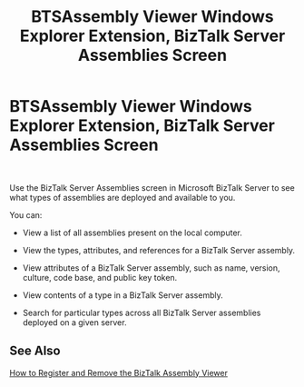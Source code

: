 ﻿---
title: BTSAssembly Viewer Windows Explorer Extension, BizTalk Server Assemblies Screen
TOCTitle: BTSAssembly Viewer Windows Explorer Extension, BizTalk Server Assemblies Screen
ms:assetid: 21ea6411-276e-4d3d-8fed-7b2de24251e4
ms:mtpsurl: https://msdn.microsoft.com/library/Aa559172(v=BTS.80)
ms:contentKeyID: 51526727
ms.date: 08/30/2017
mtps_version: v=BTS.80
f1_keywords:
- bts10.assemblyviewer.explorer.extension
---

# BTSAssembly Viewer Windows Explorer Extension, BizTalk Server Assemblies Screen

 

Use the BizTalk Server Assemblies screen in Microsoft BizTalk Server to see what types of assemblies are deployed and available to you.

You can:

  - View a list of all assemblies present on the local computer.

  - View the types, attributes, and references for a BizTalk Server assembly.

  - View attributes of a BizTalk Server assembly, such as name, version, culture, code base, and public key token.

  - View contents of a type in a BizTalk Server assembly.

  - Search for particular types across all BizTalk Server assemblies deployed on a given server.

## See Also

[How to Register and Remove the BizTalk Assembly Viewer](https://msdn.microsoft.com/library/aa560741\(v=bts.80\))

